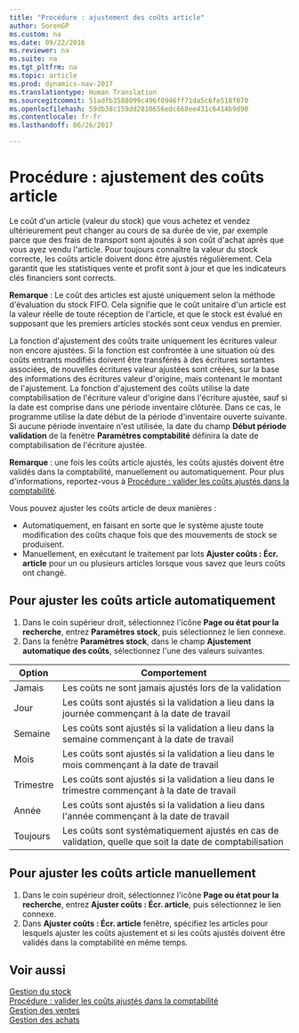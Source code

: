 ```yaml
---
title: "Procédure : ajustement des coûts article"
author: SorenGP
ms.custom: na
ms.date: 09/22/2016
ms.reviewer: na
ms.suite: na
ms.tgt_pltfrm: na
ms.topic: article
ms.prod: dynamics-nav-2017
ms.translationtype: Human Translation
ms.sourcegitcommit: 51adfb3588099c496f0946ff71da5c6fe518f070
ms.openlocfilehash: 59db38c159dd2810656edc668ee431c6414b9d90
ms.contentlocale: fr-fr
ms.lasthandoff: 06/26/2017

---
```


# <a name="how-to-adjust-item-costs"></a>Procédure : ajustement des coûts article   
Le coût d'un article (valeur du stock) que vous achetez et vendez ultérieurement peut changer au cours de sa durée de vie, par exemple parce que des frais de transport sont ajoutés à son coût d'achat après que vous ayez vendu l'article. Pour toujours connaître la valeur du stock correcte, les coûts article doivent donc être ajustés régulièrement.
Cela garantit que les statistiques vente et profit sont à jour et que les indicateurs clés financiers sont corrects.

**Remarque** : Le coût des articles est ajusté uniquement selon la méthode d'évaluation du stock FIFO. Cela signifie que le coût unitaire d'un article est la valeur réelle de toute réception de l'article, et que le stock est évalué en supposant que les premiers articles stockés sont ceux vendus en premier.

La fonction d'ajustement des coûts traite uniquement les écritures valeur non encore ajustées. Si la fonction est confrontée à une situation où des coûts entrants modifiés doivent être transférés à des écritures sortantes associées, de nouvelles écritures valeur ajustées sont créées, sur la base des informations des écritures valeur d'origine, mais contenant le montant de l'ajustement. La fonction d'ajustement des coûts utilise la date comptabilisation de l'écriture valeur d'origine dans l'écriture ajustée, sauf si la date est comprise dans une période inventaire clôturée. Dans ce cas, le programme utilise la date début de la période d'inventaire ouverte suivante. Si aucune période inventaire n'est utilisée, la date du champ **Début période validation** de la fenêtre **Paramètres comptabilité** définira la date de comptabilisation de l'écriture ajustée.

**Remarque** : une fois les coûts article ajustés, les coûts ajustés doivent être validés dans la comptabilité, manuellement ou automatiquement. Pour plus d'informations, reportez-vous à [Procédure : valider les coûts ajustés dans la comptabilité](inventory-how-post-inventory-cost-gl.md).

Vous pouvez ajuster les coûts article de deux manières :
 - Automatiquement, en faisant en sorte que le système ajuste toute modification des coûts chaque fois que des mouvements de stock se produisent.
 - Manuellement, en exécutant le traitement par lots **Ajuster coûts : Écr. article** pour un ou plusieurs articles lorsque vous savez que leurs coûts ont changé.  

## <a name="to-adjust-item-costs-automatically"></a>Pour ajuster les coûts article automatiquement
1. Dans le coin supérieur droit, sélectionnez l'icône **Page ou état pour la recherche**, entrez **Paramètres stock**, puis sélectionnez le lien connexe.
2. Dans la fenêtre **Paramètres stock**, dans le champ **Ajustement automatique des coûts**, sélectionnez l'une des valeurs suivantes.

|Option |Comportement |
|-------|---------|
|Jamais|Les coûts ne sont jamais ajustés lors de la validation|
|Jour|Les coûts sont ajustés si la validation a lieu dans la journée commençant à la date de travail|
|Semaine|Les coûts sont ajustés si la validation a lieu dans la semaine commençant à la date de travail|
|Mois|Les coûts sont ajustés si la validation a lieu dans le mois commençant à la date de travail|
|Trimestre|Les coûts sont ajustés si la validation a lieu dans le trimestre commençant à la date de travail|
|Année|Les coûts sont ajustés si la validation a lieu dans l'année commençant à la date de travail|
|Toujours|Les coûts sont systématiquement ajustés en cas de validation, quelle que soit la date de comptabilisation|

## <a name="to-adjust-item-costs-manually"></a>Pour ajuster les coûts article manuellement
1. Dans le coin supérieur droit, sélectionnez l'icône **Page ou état pour la recherche**, entrez **Ajuster coûts : Écr. article**, puis sélectionnez le lien connexe.
2. Dans **Ajuster coûts : Écr. article** fenêtre, spécifiez les articles pour lesquels ajuster les coûts ajustement et si les coûts ajustés doivent être validés dans la comptabilité en même temps.

## <a name="see-also"></a>Voir aussi
[Gestion du stock](inventory-manage-inventory.md)  
[Procédure : valider les coûts ajustés dans la comptabilité](inventory-how-post-inventory-cost-gl.md)  
[Gestion des ventes](sales-manage-sales.md)  
[Gestion des achats](purchasing-manage-purchasing.md)

